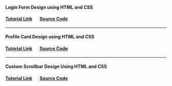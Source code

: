#### Login Form Design using HTML and CSS

#### [Tutorial Link](https://youtu.be/YtYf633F27M) &nbsp;&nbsp;&nbsp;&nbsp;&nbsp; [Source Code](https://github.com/coderMaruf/projects/tree/login-form-design-1)

---

#### Profile Card Design using HTML and CSS

#### [Tutorial Link](https://youtu.be/xlyafLN_J8U) &nbsp;&nbsp;&nbsp;&nbsp;&nbsp; [Source Code](https://github.com/coderMaruf/projects/tree/profile-card-design-1)

---

#### Custom Scrollbar Design Using HTML and CSS

#### [Tutorial Link](https://youtu.be/frAYF4rSh30) &nbsp;&nbsp;&nbsp;&nbsp;&nbsp; [Source Code](https://github.com/coderMaruf/projects/tree/custom-scrollbar-design-1)
